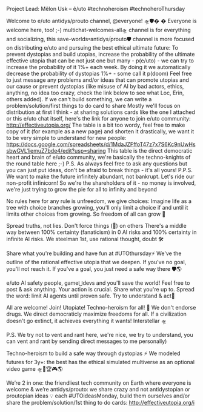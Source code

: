 Project Lead: Mêlon Usk – ê/uto 
#technoheroism 
#technoheroThursday



Welcome to e/uto antidys/prouto channel, @everyone! 🛸🛡️�
�
Everyone is welcome here, too! ;-) ⁠multichat-welcomes-all🛸 channel is for everything and socializing, this ⁠save-worlds꞊antidys⧸prouto🛡️ channel is more focused on distributing e/uto and pursuing the best ethical ultimate future:
To prevent dystopias and build utopias, increase the probability of the ultimate effective utopia that can be not just one but many - p(e/uto) - we can try to increase the probability of it 1%+ each week. By doing it we automatically decrease the probability of dystopias 1%+ - some call it p(doom)
Feel free to just message any problems and/or ideas that can promote utopias and our cause or prevent dystopias (like misuse of AI by bad actors, ethics, anything, no idea too crazy, check the link below to see what Loc, Erin, others added). 
If we can't build something, we can write a problem/solution/first things to do card to share
Mostly we'll focus on distribution at first I think - at sharing solutions cards like the one I attached or this e/uto chat itself, here's the link for anyone to join e/uto community: http://effectiveutopia.org/
The table is a bit too wordy, feel free to make copy of it (for example as a new page) and shorten it drastically, we want it to be very simple to understand for new people:
https://docs.google.com/spreadsheets/d/1MdaJZFffoT47z7x7S6Kc9nUwHssbwGVL1iemuZ7bde4/edit?usp=sharing
This table is the direct democratic heart and brain of e/uto community, we're basically the techno-knights of the round table here ;-)
P.S. As always feel free to ask any questions but you can just put ideas, don't be afraid to break things - it's all yours!
P.P.S. We want to make the future infinitely abundant, not bankrupt. Let's ride our non-profit infinicorn! So we're the shareholders of it - no money is involved, we're just trying to grow the pie for all to infinity and beyond 

No rules here for any rule is unfreedom, we give choices:
Imagine life as a tree with choice branches growing, you'll only limit a choice if and until it limits other choices from growing. So freedom of all can grow 🌳

Spread truths, not lies. Don't force things (🤖) on others
There's a middle way between 100% certainty (fanaticism) in 0 Al risks and 100% certainty in infinite Al risks. We steelman 1st, use rational thought, doubt 🛠️

Share what you're building and have fun at #UTOthursday⚡️
We've the outline of the rational effective utopia that we deepen. If you've no goal, you'll not reach it. If you've a goal, you just need a safe way there 🛡️🌎

e/uto Al safety people, game⋃devs and you'll save the world!
Feel free to post & ask anything. Your action is crucial. Share what you're up to. Spread the word: limit AI agents until proven safe. Try to understand & act🦄

All are welcome! Join! Utopiate! Techno-heroism for all! 💪
We don't endorse drugs. We direct democraticly maximize freedoms for all. If a civilization doesn't go extinct, it achieves everything it wants! Interstellar 🛸

P.S. We try not to vent and rant here, we're nice, we try to understand, you can vent and rant by sending direct messages to me personally)




Techno-heroism to build a safe way through dystopias ⚡️ We modeled futures for 3y+: the best has the ethical simulated multiverse as an optional video game 🛸🚀🏆🎮🌎

We’re 2 in one: the friendliest tech community on Earth where everyone is welcome & we’re antidys/prouto: we share crazy and not antidystopian or proutopian ideas 💡 each #UTOideasMonday, build them ourselves and/or share the problem/solution/1st thing to do cards: http://effectiveutopia.org/i


